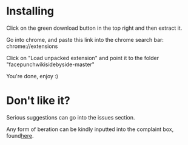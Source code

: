 <h1>Installing</h1>
<p>Click on the green download button in the top right and then extract it.</p>
<p>Go into chrome, and paste this link into the chrome search bar: chrome://extensions</p>
<p>Click on "Load unpacked extension" and point it to the folder "facepunchwikisidebyside-master"</p>
<p>You're done, enjoy :)</p>
<h1>Don't like it?</h1>
<p>Serious suggestions can go into the issues section.</p>
<p>Any form of beration can be kindly inputted into the complaint box, found<a href="https://www.youtube.com/watch?v=dQw4w9WgXcQ">here</a>.
